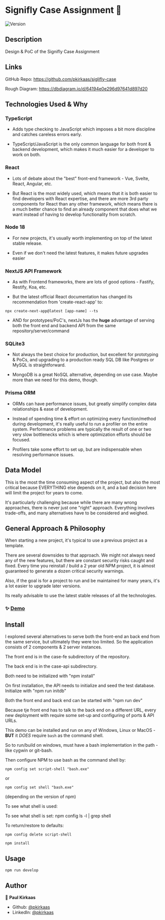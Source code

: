 # Signifly Case Assignment 👋
![Version](https://img.shields.io/badge/version-1-blue.svg?cacheSeconds=2592000)

## Description

Design & PoC of the Signifly Case Assignment

## Links

GitHub Repo: https://github.com/pkirkaas/siglifly-case

Rough Diagram: https://dbdiagram.io/d/64194e0e296d97641d897d20




## Technologies Used & Why

### TypeScript

- Adds type checking to JavaScript which imposes a bit more discipline and catches careless errors early.

- TypeScript/JavaScript is the only common language for both front & backend development, which makes it much easier for a developer to work on both.

### React

- Lots of debate about the "best" front-end framework - Vue, Svelte, React, Angular, etc.  

- But React is the most widely used, which means that it is both easier to find developers with React expertise, and there are more 3rd party components for React than any other framework, which means there is a much better chance to find an already component that does what we want instead of having to develop functionality from scratch.

### Node 18

- For new projects, it's usually worth implementing on top of the latest stable release.

- Even if we don't need the latest features, it makes future upgrades easier

### NextJS API Framework

- As with Frontend frameworks, there are lots of good options - Fastify, Restify, Koa, etc.

- But the latest official React documentation has changed its recommendation from 'create-react-app' to: 

```
npx create-next-app@latest [app-name] --ts
```
- AND for prototypes/PoC's, nextJs has the **huge** advantage of serving both the front end and backend API from the same repository/server/command



### SQLite3

- Not always the best choice for production, but excellent for prototyping & PoCs, and upgrading to a production ready SQL DB like Postgres or MySQL is straightforward.

- MongoDB is a great NoSQL alternative, depending on use case. Maybe more than we need for this demo, though.

### Prisma ORM

- ORMs can have performance issues, but greatly simplify complex data relationships & ease of development.

- Instead of spending time & effort on optimizing every function/method during development, it's really useful to run a profiler on the entire system.  Performance problems are typically the result of one or two very slow bottlenecks which is where optimization efforts should be focused.

- Profilers take some effort to set up, but are indispensable when resolving performance issues.

## Data Model

This is the most the time consuming aspect of the project, but also the most critical because EVERYTHING else depends on it, and a bad decision here will limit the project for years to come. 

It's particularly challenging because while there are many wrong approaches, there is never just one "right" approach. Everything involves trade-offs, and many alternatives have to be considered and weighed.

## General Approach & Philosophy

When starting a new project, it's typical to use a previous project as a template.

There are several downsides to that approach. We might not always need any of the new features, but there are constant security risks caught and fixed. Every time you reinstall / build a 2 year old NPM project, it is almost guaranteed to generate a dozen critical security warnings.

Also, if the goal is for a project to run and be maintained for many years, it's a lot easier to upgrade later versions.  

Its really advisable to use the latest stable releases of all the technologies. 





### ✨ [Demo](http://signifly.levitatingwaters.com)

## Install

I explored several alternatives to serve both the front-end an back end from the same service, but ultimately they were too limited. So the application consists of 2 components & 2 server instances.

The front end is in the case-fe subdirectory of the repository.

The back end is in the case-api subdirectory.

Both need to be initialized with "npm install" 

On first installation, the API needs to initialize and seed the test database. Initialize with "npm run initdb" 

Both the front end and  back end can be started with "npm run dev"

Because tje front end has to talk to the back end on a different URL, every new deployment with require some set-up and configuring of ports & API URLs.

This demo can be installed and run on any of Windows, Linux or MacOS - **BUT** it *DOES* require `bash` as the command shell.

So to run/build on windows, must have a bash implementation in the path - like cygwin or git-bash.

Then configure NPM to use bash as the command shell by:

`npm config set script-shell "bash.exe"`

or 

`npm config set shell "bash.exe"`

(depending on the version of npm)

To see what shell is used:

To see what shell is set:
npm config ls -l | grep shell

To return/restore to defaults:

`npm config delete script-shell`

```sh
npm install
```

## Usage

```sh
npm run develop
```

## Author

👤 **Paul Kirkaas**

* Github: [@pkirkaas](https://github.com/pkirkaas)
* LinkedIn: [@pkirkaas](https://linkedin.com/in/pkirkaas)


